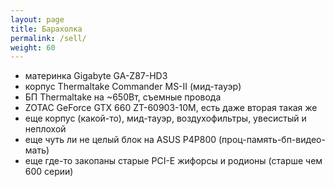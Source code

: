 ```yaml
---
layout: page
title: Барахолка
permalink: /sell/
weight: 60
---
```


* материнка Gigabyte GA-Z87-HD3
* корпус Thermaltake Commander MS-II (мид-тауэр)
* БП Thermaltake на ~650Вт, съемные провода
* ZOTAC GeForce GTX 660 ZT-60903-10M, есть даже вторая такая же
* еще корпус (какой-то), мид-тауэр, воздухофильтры, увесистый и неплохой
* еще чуть ли не целый блок на ASUS P4P800 (проц-память-бп-видео-мать)
* еще где-то закопаны старые PCI-E жифорсы и родионы (старше чем 600 серии)
